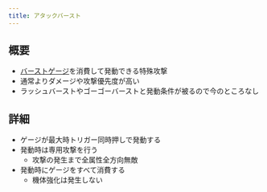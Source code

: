 ```yaml
---
title: アタックバースト
---
```


## 概要
* [バーストゲージ](./0102_burst.md)を消費して発動できる特殊攻撃
* 通常よりダメージや攻撃優先度が高い
* ラッシュバーストやゴーゴーバーストと発動条件が被るので今のところなし

## 詳細
* ゲージが最大時トリガー同時押しで発動する
* 発動時は専用攻撃を行う
    * 攻撃の発生まで全属性全方向無敵
* 発動時にゲージをすべて消費する
    * 機体強化は発生しない
